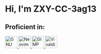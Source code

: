 # Hi, I'm ZXY-CC-3ag13

## Proficient in:

<a href="https://www.gnu.org/gnu/about-gnu.html" target="_blank"> <img src="https://github.com/ZXY-CC-3ag13/ZXY-CC-3ag13/blob/main/Images/GNU.svg" alt="GNU" width="40" height="40"/> </a>
<a href="https://neovim.io/" target="_blank"> <img src="https://github.com/ZXY-CC-3ag13/ZXY-CC-3ag13/blob/main/Images/Neovim.svg" alt="Neovim" width="40" height="40"/> </a>
<a href="https://www.gimp.org/" target="_blank"> <img src="https://github.com/ZXY-CC-3ag13/ZXY-CC-3ag13/blob/main/Images/GIMP.svg" alt="GIMP" width="40" height="40"/> </a>
<a href="https://vivaldi.com/" target="_blank"> <img src="https://github.com/ZXY-CC-3ag13/ZXY-CC-3ag13/blob/main/Images/Vivaldi.svg" alt="Vivaldi" width="40" height="40"/> </a>


